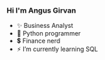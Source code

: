 ### Hi I'm Angus Girvan

- ✨ Business Analyst
- 🤖 Python programmer
- 💲 Finance nerd
- ⚡ I’m currently learning SQL


